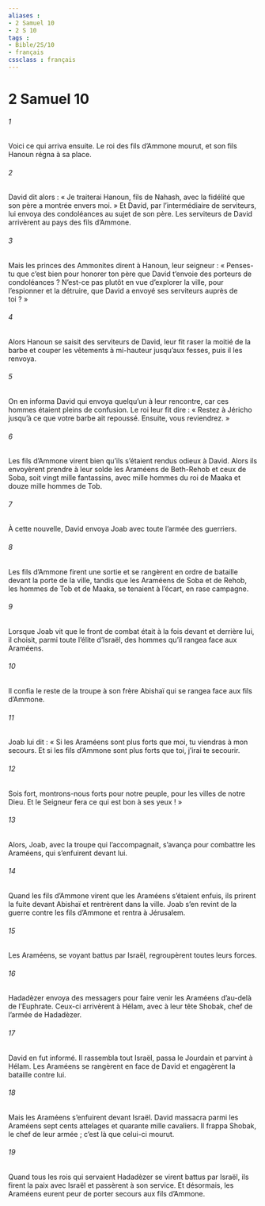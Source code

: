 ```yaml
---
aliases : 
- 2 Samuel 10
- 2 S 10
tags : 
- Bible/2S/10
- français
cssclass : français
---
```


# 2 Samuel 10

###### 1
Voici ce qui arriva ensuite. Le roi des fils d’Ammone mourut, et son fils Hanoun régna à sa place.
###### 2
David dit alors : « Je traiterai Hanoun, fils de Nahash, avec la fidélité que son père a montrée envers moi. » Et David, par l’intermédiaire de serviteurs, lui envoya des condoléances au sujet de son père. Les serviteurs de David arrivèrent au pays des fils d’Ammone.
###### 3
Mais les princes des Ammonites dirent à Hanoun, leur seigneur : « Penses-tu que c’est bien pour honorer ton père que David t’envoie des porteurs de condoléances ? N’est-ce pas plutôt en vue d’explorer la ville, pour l’espionner et la détruire, que David a envoyé ses serviteurs auprès de toi ? »
###### 4
Alors Hanoun se saisit des serviteurs de David, leur fit raser la moitié de la barbe et couper les vêtements à mi-hauteur jusqu’aux fesses, puis il les renvoya.
###### 5
On en informa David qui envoya quelqu’un à leur rencontre, car ces hommes étaient pleins de confusion. Le roi leur fit dire : « Restez à Jéricho jusqu’à ce que votre barbe ait repoussé. Ensuite, vous reviendrez. »
###### 6
Les fils d’Ammone virent bien qu’ils s’étaient rendus odieux à David. Alors ils envoyèrent prendre à leur solde les Araméens de Beth-Rehob et ceux de Soba, soit vingt mille fantassins, avec mille hommes du roi de Maaka et douze mille hommes de Tob.
###### 7
À cette nouvelle, David envoya Joab avec toute l’armée des guerriers.
###### 8
Les fils d’Ammone firent une sortie et se rangèrent en ordre de bataille devant la porte de la ville, tandis que les Araméens de Soba et de Rehob, les hommes de Tob et de Maaka, se tenaient à l’écart, en rase campagne.
###### 9
Lorsque Joab vit que le front de combat était à la fois devant et derrière lui, il choisit, parmi toute l’élite d’Israël, des hommes qu’il rangea face aux Araméens.
###### 10
Il confia le reste de la troupe à son frère Abishaï qui se rangea face aux fils d’Ammone.
###### 11
Joab lui dit : « Si les Araméens sont plus forts que moi, tu viendras à mon secours. Et si les fils d’Ammone sont plus forts que toi, j’irai te secourir.
###### 12
Sois fort, montrons-nous forts pour notre peuple, pour les villes de notre Dieu. Et le Seigneur fera ce qui est bon à ses yeux ! »
###### 13
Alors, Joab, avec la troupe qui l’accompagnait, s’avança pour combattre les Araméens, qui s’enfuirent devant lui.
###### 14
Quand les fils d’Ammone virent que les Araméens s’étaient enfuis, ils prirent la fuite devant Abishaï et rentrèrent dans la ville. Joab s’en revint de la guerre contre les fils d’Ammone et rentra à Jérusalem.
###### 15
Les Araméens, se voyant battus par Israël, regroupèrent toutes leurs forces.
###### 16
Hadadèzer envoya des messagers pour faire venir les Araméens d’au-delà de l’Euphrate. Ceux-ci arrivèrent à Hélam, avec à leur tête Shobak, chef de l’armée de Hadadèzer.
###### 17
David en fut informé. Il rassembla tout Israël, passa le Jourdain et parvint à Hélam. Les Araméens se rangèrent en face de David et engagèrent la bataille contre lui.
###### 18
Mais les Araméens s’enfuirent devant Israël. David massacra parmi les Araméens sept cents attelages et quarante mille cavaliers. Il frappa Shobak, le chef de leur armée ; c’est là que celui-ci mourut.
###### 19
Quand tous les rois qui servaient Hadadèzer se virent battus par Israël, ils firent la paix avec Israël et passèrent à son service. Et désormais, les Araméens eurent peur de porter secours aux fils d’Ammone.
